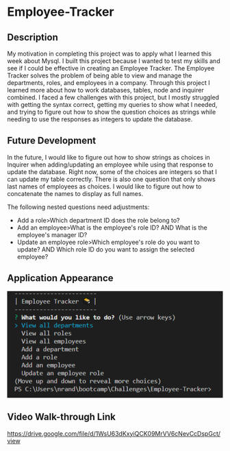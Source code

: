 # Employee-Tracker

## Description

My motivation in completing this project was to apply what I learned this week about Mysql. I built this project because I wanted to test my skills and see if I could be effective in creating an Employee Tracker. The Employee Tracker solves the problem of being able to view and manage the departments, roles, and employees in a company. Through this project I learned more about how to work databases, tables, node and inquirer combined. I faced a few  challenges with this project, but I mostly struggled with getting the syntax correct, getting my queries to show what I needed, and trying to figure out how to show the question choices as strings while needing to use the responses as integers to update the database.  

## Future Development

In the future, I would like to figure out how to show strings as choices in Inquirer when adding/updating an employee while using that response to update the database. Right now, some of the choices are integers so that I can update my table correctly. There is also one question that only shows last names of employees as choices. I would like to figure out how to concatenate the names to display as full names. 

The following nested questions need adjustments: 
- Add a role>Which department ID does the role belong to?
- Add an employee>What is the employee's role ID? AND What is the employee's manager ID?
- Update an employee role>Which employee's role do you want to update? AND Which role ID do you want to assign the selected employee?


## Application Appearance

![Employee Tracker](./images/screenshot.png)

## Video Walk-through Link
https://drive.google.com/file/d/1WsU63dKxyiQCK09MrVV6cNevCcDspGct/view
